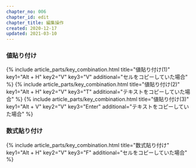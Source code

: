 ```yaml
---
chapter_no: 006
chapter_id: edit
chapter_title: 編集操作
created: 2020-12-17
updated: 2021-03-10
---
```

### 値貼り付け
{% include article_parts/key_combination.html title="値貼り付け(1)" key1="Alt + H" key2="V" key3="V" additional="セルをコピーしていた場合" %}
{% include article_parts/key_combination.html title="値貼り付け(2)" key1="Alt + H" key2="V" key3="T" additional="テキストをコピーしていた場合" %}
{% include article_parts/key_combination.html title="値貼り付け(3)" key1="Alt + V" key2="V" key3="Enter" additional="テキストをコピーしていた場合" %}

### 数式貼り付け
{% include article_parts/key_combination.html title="数式貼り付け" key1="Alt + H" key2="V" key3="F" additional="セルをコピーしていた場合" %}
